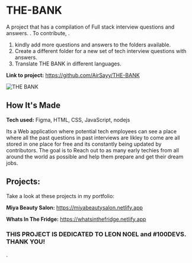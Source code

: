 
# THE-BANK
A project that has a compilation of Full stack interview questions and answers.
.
To contribute,
.
1. kindly add more questions and answers to the folders available.
2. Create a different folder for a new set of tech interview questions with answers.
3. Translate THE BANK in different languages.



**Link to project:** https://github.com/AirSayy/THE-BANK

![THE BANK](https://user-images.githubusercontent.com/107049081/202275622-19e05398-3225-4d25-9087-67e8e218a53e.jpg)


## How It's Made

**Tech used:** Figma, HTML, CSS, JavaScript, nodejs

Its a Web application where potential tech employees can see a place where all the past questions in past interviews are likley to come are all stored in one place for free and its constantly being updated by contributors. The goal is to Reach out to as many early techies from all around the world as possible and help them prepare and get their dream jobs. 


## Projects:
Take a look at these projects in my portfolio:

**Miya Beauty Salon:** https://miyabeautysalon.netlify.app

**Whats In The Fridge:** https://whatsinthefridge.netlify.app



### THIS PROJECT IS DEDICATED TO LEON NOEL and #100DEVS. THANK YOU!
.



